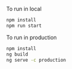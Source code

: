 
To run in local
```bash
npm install
npm run start
```

To run in production
```bash
npm install
ng build
ng serve -c production
```